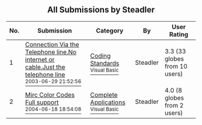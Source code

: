 ﻿<div align="center">

## All Submissions by Steadler

</div>

No.  | Submission | Category | By   | User Rating
---- | ---------- | -------- | ---- | -----------
1 | [Connection Via the Telephone line\.No internet or cable\.Just the telephone line<br /><sup>2003-06-29 21:52:56</sup>](https://github.com/Planet-Source-Code/steadler-connection-via-the-telephone-line-no-internet-or-cable-just-the-telephone-line__1-46596) | [Coding Standards<br /><sup>Visual Basic</sup>](../ByCategory/coding-standards__1-43.md) | Steadler | 3.3 (33 globes from 10 users)
2 | [Mirc Color Codes Full support<br /><sup>2004-06-18 18:54:08</sup>](https://github.com/Planet-Source-Code/steadler-mirc-color-codes-full-support__1-54469) | [Complete Applications<br /><sup>Visual Basic</sup>](../ByCategory/complete-applications__1-27.md) | Steadler | 4.0 (8 globes from 2 users)
